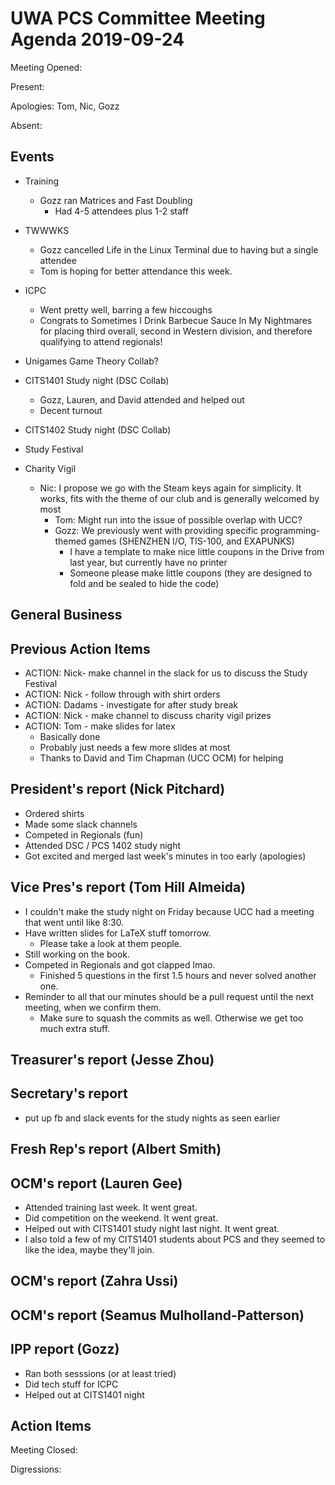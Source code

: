 # UWA PCS Committee Meeting Agenda 2019-09-24

Meeting Opened:

Present: 

Apologies: Tom, Nic, Gozz

Absent:

## Events

- Training
  - Gozz ran Matrices and Fast Doubling
    - Had 4-5 attendees plus 1-2 staff

- TWWWKS
  - Gozz cancelled Life in the Linux Terminal due to having but a single attendee
  - Tom is hoping for better attendance this week.

- ICPC
  - Went pretty well, barring a few hiccoughs
  - Congrats to Sometimes I Drink Barbecue Sauce In My Nightmares for placing third overall, second in Western division, and therefore qualifying to attend regionals!

- Unigames Game Theory Collab?

- CITS1401 Study night (DSC Collab)
  - Gozz, Lauren, and David attended and helped out
  - Decent turnout
  
- CITS1402 Study night (DSC Collab)

- Study Festival

- Charity Vigil
  - Nic: I propose we go with the Steam keys again for simplicity. It works, fits with the theme of our club and is generally welcomed by most
    - Tom: Might run into the issue of possible overlap with UCC?
    - Gozz: We previously went with providing specific programming-themed games (SHENZHEN I/O, TIS-100, and EXAPUNKS)
      - I have a template to make nice little coupons in the Drive from last year, but currently have no printer
      - Someone please make little coupons (they are designed to fold and be sealed to hide the code)

## General Business

## Previous Action Items

- ACTION: Nick- make channel in the slack for us to discuss the Study Festival
- ACTION: Nick - follow through with shirt orders
- ACTION: Dadams - investigate for after study break
- ACTION: Nick - make channel to discuss charity vigil prizes
- ACTION: Tom - make slides for latex
	- Basically done
	- Probably just needs a few more slides at most
	- Thanks to David and Tim Chapman (UCC OCM) for helping

## President's report (Nick Pitchard)
  - Ordered shirts
  - Made some slack channels
  - Competed in Regionals (fun)
  - Attended DSC / PCS 1402 study night 
  - Got excited and merged last week's minutes in too early (apologies)

## Vice Pres's report (Tom Hill Almeida)
- I couldn't make the study night on Friday because UCC had a meeting that went until like 8:30.
- Have written slides for LaTeX stuff tomorrow.
	- Please take a look at them people.
- Still working on the book.
- Competed in Regionals and got clapped lmao.
	- Finished 5 questions in the first 1.5 hours and never solved another one.
- Reminder to all that our minutes should be a pull request until the next meeting, when we confirm them.
	- Make sure to squash the commits as well. Otherwise we get too much extra stuff.

## Treasurer's report (Jesse Zhou)

## Secretary's report
  - put up fb and slack events for the study nights as seen earlier

## Fresh Rep's report (Albert Smith)

## OCM's report (Lauren Gee)
- Attended training last week. It went great.
- Did competition on the weekend. It went great.
- Helped out with CITS1401 study night last night. It went great.
- I also told a few of my CITS1401 students about PCS and they seemed to like the idea, maybe they'll join.

## OCM's report (Zahra Ussi)

## OCM's report (Seamus Mulholland-Patterson)

## IPP report (Gozz)
- Ran both sesssions (or at least tried)
- Did tech stuff for ICPC
- Helped out at CITS1401 night

## Action Items

Meeting Closed:

Digressions:
